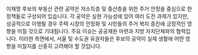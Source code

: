 이재명 후보의 부동산 관련 공약은 저소득층 및 중산층을 위한 주거 안정을 중심으로 한 정책들로 구성되어 있습니다. 각 공약은 실현 가능성에 있어 여러 도전 과제가 있지만, 성공적으로 이행될 경우 주택 시장의 안정화 및 시민들의 주거 복지 증진에 긍정적인 영향을 미칠 것으로 기대됩니다. 주요 이슈는 공공재원 마련과 지방 자치단체와의 협력입니다. 이러한 측면에서, 서울 및 수도권 유권자들은 후보의 공약이 실제 생활에 어떤 영향을 미칠지를 신중히 고려해야 할 것입니다.
